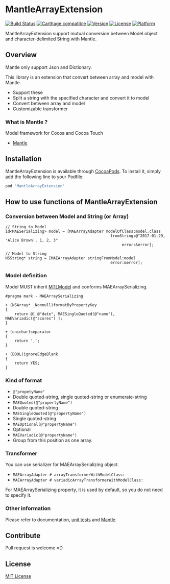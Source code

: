 # MantleArrayExtension
[![Build Status](https://travis-ci.org/soranoba/MantleArrayExtension.svg?branch=master)](https://travis-ci.org/soranoba/MantleArrayExtension)
[![Carthage compatible](https://img.shields.io/badge/Carthage-compatible-4BC51D.svg?style=flat)](https://github.com/Carthage/Carthage)
[![Version](https://img.shields.io/cocoapods/v/MantleArrayExtension.svg?style=flat)](http://cocoapods.org/pods/MantleArrayExtension)
[![License](https://img.shields.io/cocoapods/l/MantleArrayExtension.svg?style=flat)](http://cocoapods.org/pods/MantleArrayExtension)
[![Platform](https://img.shields.io/cocoapods/p/MantleArrayExtension.svg?style=flat)](http://cocoapods.org/pods/MantleArrayExtension)

MantleArrayExtension support mutual conversion between Model object and character-delimited String with Mantle.

## Overview

Mantle only support Json and Dictionary.

This library is an extension that convert between array and model with Mantle.

- Support these
 - Split a string with the specified character and convert it to model
 - Convert between array and model
 - Customizable transformer

### What is Mantle ?
Model framework for Cocoa and Cocoa Touch

- [Mantle](https://github.com/Mantle/Mantle)

## Installation

MantleArrayExtension is available through [CocoaPods](http://cocoapods.org). To install
it, simply add the following line to your Podfile:

```ruby
pod 'MantleArrayExtension'
```

## How to use functions of MantleArrayExtension

### Conversion between Model and String (or Array)

```objc
// String to Model
id<MAESerializing> model = [MAEArrayAdapter modelOfClass:model.class
                                              fromString:@"2017-01-29, 'Alice Brown', 1, 2, 3"
                                                   error:&error];

// Model to String
NSString* string = [MAEArrayAdapter stringFromModel:model
                                              error:&error];
```

### Model definition

Model MUST inherit [MTLModel](https://github.com/Mantle/Mantle#mtlmodel) and conforms MAEArraySerializing.

```objc
#pragma mark - MAEArraySerializing

+ (NSArray* _Nonnull)formatByPropertyKey
{
    return @[ @"date", MAESingleQuoted(@"name"), MAEVariadic(@"scores") ];
}

+ (unichar)separator
{
    return ',';
}

+ (BOOL)ignoreEdgeBlank
{
    return YES;
}
```

### Kind of format

- `@"propetyName"`
 - Double quoted-string, single quoted-string or enumerate-string
- `MAEQuoted(@"propertyName")`
 - Double quoted-string
- `MAESingleQuoted(@"propertyName")`
 - Single quoted-string
- `MAEOptional(@"propertyName")`
 - Optional
- `MAEVariadic(@"propertyName")`
 - Group from this position as one array.

### Transformer
You can use serializer for MAEArraySerializing object.

- `MAEArrayAdapter # arrayTransformerWithModelClass:`
- `MAEArrayAdapter # variadicArrayTransformerWithModelClass:`

For MAEArraySerializing property, it is used by default, so you do not need to specify it.

### Other information

Please refer to documentation, [unit tests](MantleArrayExtensionTests) and [Mantle](https://github.com/Mantle/Mantle).

## Contribute

Pull request is welcome =D

## License

[MIT License](LICENSE)
